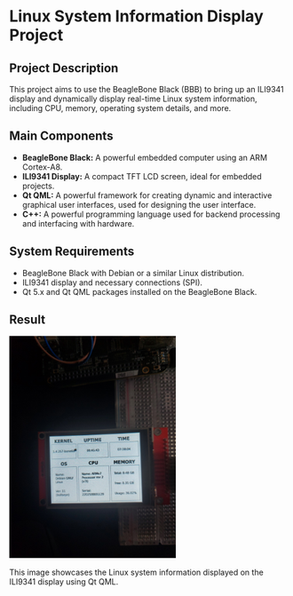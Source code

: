 # Linux System Information Display Project

## Project Description

This project aims to use the BeagleBone Black (BBB) to bring up an ILI9341 display and dynamically display real-time Linux system information, including CPU, memory, operating system details, and more. 
## Main Components

- **BeagleBone Black:** A powerful embedded computer using an ARM Cortex-A8.
- **ILI9341 Display:** A compact TFT LCD screen, ideal for embedded projects.
- **Qt QML:** A powerful framework for creating dynamic and interactive graphical user interfaces, used for designing the user interface.
- **C++:** A powerful programming language used for backend processing and interfacing with hardware.

## System Requirements

- BeagleBone Black with Debian or a similar Linux distribution.
- ILI9341 display and necessary connections (SPI).
- Qt 5.x and Qt QML packages installed on the BeagleBone Black.

## Result

<img src="system_info.jpg" alt="System Information Display" width="300">

This image showcases the Linux system information displayed on the ILI9341 display using Qt QML.

